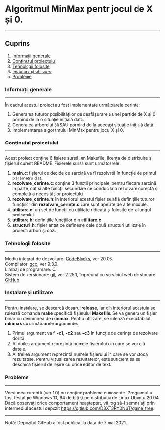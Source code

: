 # Algoritmul MinMax pentr jocul de X și 0.
***
## Cuprins
1. [Informații generale](#informații-generale)
2. [Conținutul proiectului](#conținutul-proiectului)
3. [Tehnologii folosite](#tehnologii-folosite)
4. [Instalare și utilizare](#instalare-și-utilizare)
5. [Probleme](#probleme)

### Informații generale
***
În cadrul acestui proiect au fost implementate următoarele cerințe:
1. Generarea tuturor posibilităților de desfășurare a unei partide de X și 0 pornind de la o situație inițială dată.
2. Generarea arborelui ȘI/SAU pornind de la aceeași situație inițială dată.
3. Implementarea algoritmului MinMax pentru jocul X și 0.

### Conținutul proiectului
***
Acest proiect conține 6 fișiere sursă, un Makefile, licența de distribuire și fișierul curent README.
Fișierele sursă sunt următoarele:
1. **main.c**: fișierul ce decide ce sarcină va fi rezolvată în funcție de primul parametru dat.
2. **rezolvare_cerinte.c**: conține 3 funcții principale, pentru fiecare sarcină în parte, cât și 
alte funcții secundare ce conduc la o rezolvare corectă și completă a necesităților proiectului.
3. **rezolvare_cerinte.h**: în interiorul acestui fișier se află definițiile tuturor funcțiilor din **rezolvare_cerințe.c** care sunt apelate de alte module.
4. **utilitare.c**: un set de funcții cu utilitate ridicată și folosite de-a lungul proiectului
5. **utilitare.h**: definițiile funcțiilor din **utilitare.c**
6. **structuri.h**: fișier antet ce definește cele două structuri utilizate în proiect: arbori și cozi.

### Tehnologii folosite
***
Mediu integrat de dezvoltare: [CodeBlocks](https://www.codeblocks.org/), ver 20.03.    
Compilator: [gcc](https://gcc.gnu.org/), ver 9.3.0.    
Limbaj de programare: C.    
Sistem de versionare: [git](https://git-scm.com/), ver 2.25.1, împreună cu serviciul web de stocare [GitHub](https://github.com/)

### Instalare și utilizare
***
Pentru instalare, se descarcă dosarul **release**, iar din interiorul acestuia se rulează comanda **make** specifică fișierului **Makefile**. Se va genera un fișier binar cu denumirea de **minmax**.
Pentru utilizare, se rulează executabilul **minmax** cu următoarele argumente:
1. Primul argument va fi **-c1**, **-c2** sau **-c3** în funcție de cerința de rezolvare dorită.
2. Al doilea argument reprezintă numele fișierului din care se vor citi datele.
3. Al treilea argument reprezintă numele fișierului în care se vor stoca rezultatele.
Pentru vizualizarea rezultatelor, este suficient să se deschidă fișierul de ieșire cu orice editor de text.

### Probleme
***
Versiunea curentă (ver 1.0) nu conține probleme cunoscute. Programul a fost testat pe Windows 10, 64 de biți și pe distribuția de Linux Ubuntu 20.04. Dacă observați orice comportament neașteptat, vă rog să-l semnalați prin intermediul acestui depozit https://github.com/D3XT3RY0NuT/game_tree.
***
Notă: Depozitul GitHub a fost publicat la data de 7 mai 2021.
